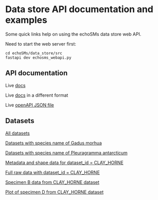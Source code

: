 # Data store API documentation and examples

Some quick links help on using the echoSMs data store web API.

Need to start the web server first:

    cd echoSMs/data_store/src
    fastapi dev echosms_webapi.py

## API documentation

Live [docs](http://127.0.0.1:8000/docs)

Live [docs](http://127.0.0.1:8000/redoc) in a different format

Live [openAPI JSON file](http://127.0.0.1:8000/openapi.json)

## Datasets

[All datasets](http://127.0.0.1:8000/v1/datasets)

[Datasets with species name of Gadus morhua](http://127.0.0.1:8000/v1/datasets?species=Gadus%20morhua)

[Datasets with species name of Pleuragramma antarcticum](http://127.0.0.1:8000/v1/datasets?species=Pleuragramma%20antarcticum)

[Metadata and shape data for dataset_id = CLAY_HORNE](http://127.0.0.1:8000/v1/dataset/CLAY_HORNE)

[Full raw data with dataset_id = CLAY_HORNE](http://127.0.0.1:8000/v1/dataset/CLAY_HORNE?full_data=true)

[Specimen B data from CLAY_HORNE dataset](http://127.0.0.1:8000/v1/specimen/CLAY_HORNE/B)

[Plot of specimen D from CLAY_HORNE dataset](http://127.0.0.1:8000/v1/specimen_image/CLAY_HORNE/D)